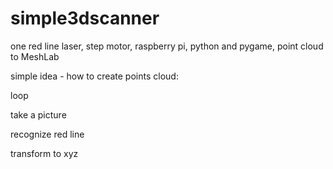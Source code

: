 # simple3dscanner
one red line laser, step motor, raspberry pi, python and pygame, point cloud to MeshLab

simple idea - how to create points cloud:


loop

  take a picture

  recognize red line

  transform to xyz
  
